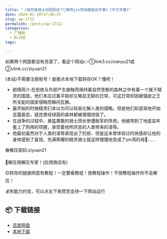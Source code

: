 ```yaml
---
title: "《虽然是骑士却因败给了🥩棒而yin荡地雌堕这件事》[中文字幕]"
date: 2024-01-19T17:49:57
slug: wp-1712
permalink: /posts/wp-1712/
categories:
  - 广播剧
  - BL日抓
tags:

---
```


如果两个网盘都没有资源了，看这个网站👉①link3.cc/xianyu21或②vlink.cc/ziyuan21

(本站)不需要注册账号！直接点本地下载转存OK？懂吧！

*   剧情简介:在拒绝与外部产生接触而保持着自然苍郁的森林之中有着一个属于精灵的国度。他们本应过着平稳却又略显无聊的日常，可这日常却因被强欲之王所支配的国家侵略而瞬间瓦解。
*   最开始的时候精灵们本以为可以轻易化解人类的侵略。但是他们却逐渐地开始显露疲态，就连曾经绿茵的森林都被慢慢烧毁了。
*   在战争的过程中，勇猛果敢的骑士团长惨遭敌军的俘虏。他被带到了地底监牢套上了狗用的项圈，承受着他所厌恶的人类带来的凌辱。
*   他最初虽然对于人类的凌辱表现出了抗拒、但是这未曾体验过的快感却让他的身体感到了喜悦、充满荣耀的精灵骑士就这样慢慢地变成了yin荡的母🐷……

🟢解压密码:ziyuan21

🔵解压用解压专家！(应用商店有)

🟡转存的链接网盘有教程！一定要看教程！按教程操作！不按教程操作你不会解压！

💰🈶能力的宝，可以点左下角赞赏支持一下网站运行

## 📦 下载链接
- [百度网盘](https://blziyuan21.com/pay-download/1712?key=9e3938dc4a&down_id=0)
- [本地下载](https://blziyuan21.com/pay-download/1712?key=9e3938dc4a&down_id=1)


